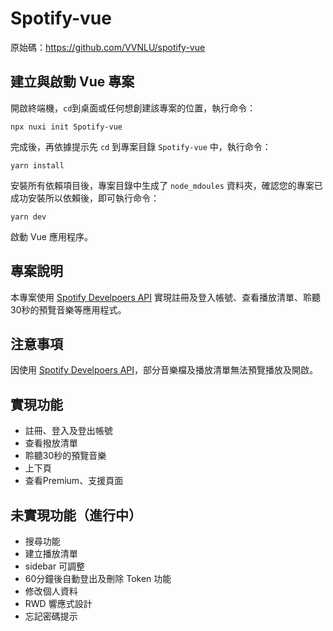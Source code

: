 # Spotify-vue

原始碼：https://github.com/VVNLU/spotify-vue

## 建立與啟動 Vue 專案

開啟終端機，`cd`到桌面或任何想創建該專案的位置，執行命令：
```
npx nuxi init Spotify-vue
```
完成後，再依據提示先 `cd` 到專案目錄 `Spotify-vue` 中，執行命令：
```
yarn install
```
安裝所有依賴項目後，專案目錄中生成了 `node_mdoules` 資料夾，確認您的專案已成功安裝所以依賴後，即可執行命令：
```
yarn dev
```
啟動 Vue 應用程序。

## 專案說明

本專案使用 [Spotify Develpoers API](https://developer.spotify.com/ "Spotify Develpoers API") 實現註冊及登入帳號、查看播放清單、聆聽30秒的預覽音樂等應用程式。

## 注意事項

因使用 [Spotify Develpoers API](https://developer.spotify.com/ "Spotify Develpoers API")，部分音樂檔及播放清單無法預覽播放及開啟。

## 實現功能

- 註冊、登入及登出帳號
- 查看撥放清單
- 聆聽30秒的預覽音樂
- 上下頁
- 查看Premium、支援頁面

## 未實現功能（進行中）
- 搜尋功能
- 建立播放清單
- sidebar 可調整
- 60分鐘後自動登出及刪除 Token 功能
- 修改個人資料
- RWD 響應式設計
- 忘記密碼提示

